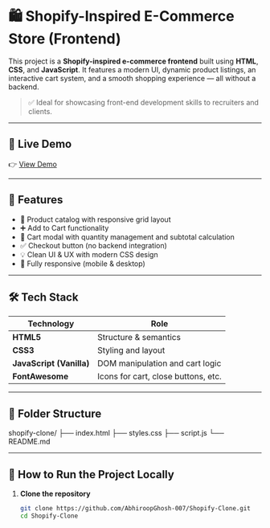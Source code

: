 # 🛍️ Shopify-Inspired E-Commerce Store (Frontend)

This project is a **Shopify-inspired e-commerce frontend** built using **HTML**, **CSS**, and **JavaScript**. It features a modern UI, dynamic product listings, an interactive cart system, and a smooth shopping experience — all without a backend.

> ✅ Ideal for showcasing front-end development skills to recruiters and clients.

---

## 📸 Live Demo

👉 [View Demo](https://abhiroopghosh-007.github.io/Shopify-Clone/) <!-- replace if needed -->

---

## 🚀 Features

- 🛒 Product catalog with responsive grid layout
- ➕ Add to Cart functionality
- 🧮 Cart modal with quantity management and subtotal calculation
- ✅ Checkout button (no backend integration)
- 💡 Clean UI & UX with modern CSS design
- 📱 Fully responsive (mobile & desktop)

---

## 🛠 Tech Stack

| Technology | Role |
|------------|------|
| **HTML5**  | Structure & semantics |
| **CSS3**   | Styling and layout |
| **JavaScript (Vanilla)** | DOM manipulation and cart logic |
| **FontAwesome** | Icons for cart, close buttons, etc. |

---

## 📂 Folder Structure

shopify-clone/
├── index.html
├── styles.css
├── script.js
└── README.md

---

## 🧪 How to Run the Project Locally

1. **Clone the repository**
   ```bash
   git clone https://github.com/AbhiroopGhosh-007/Shopify-Clone.git
   cd Shopify-Clone


